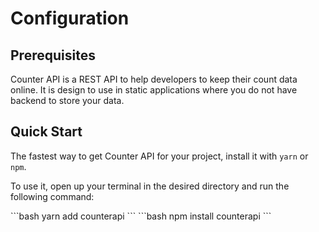 # Configuration

## Prerequisites

Counter API is a REST API to help developers to keep their count data online. 
It is design to use in static applications where you do not have backend to store your data.

## Quick Start

The fastest way to get Counter API for your project, install it with `yarn` or `npm`.

To use it, open up your terminal in the desired directory and run the following command:

<code-group>
<code-block title="YARN">
```bash
yarn add counterapi
```
</code-block>

<code-block title="NPM">
```bash
npm install counterapi
```
</code-block>
</code-group>
